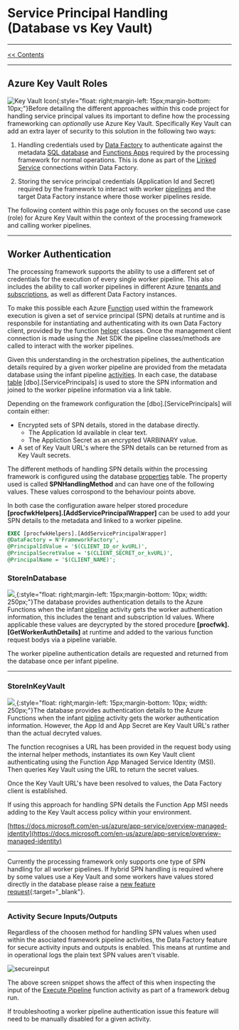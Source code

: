 # Service Principal Handling (Database vs Key Vault)

___
[<< Contents](/procfwk/contents) 

___

## Azure Key Vault Roles

![Key Vault Icon](/procfwk/keyvault.png){:style="float: right;margin-left: 15px;margin-bottom: 10px;"}Before detailing the different approaches within this code project for handling service principal values its important to define how the processing frameworking can _optionally_ use Azure Key Vault. Specifically Key Vault can add an extra layer of security to this solution in the following two ways:

1. Handling credentials used by [Data Factory](/procfwk/datafactory) to authenticate against the metadata [SQL database](/procfwk/database) and [Functions Apps](/procfwk/functions) required by the processing framework for normal operations. This is done as part of the [Linked Service](/procfwk/linkedservices) connections within Data Factory.

2. Storing the service principal credentials (Application Id and Secret) required by the framework to interact with worker [pipelines](/procfwk/pipeline) and the target Data Factory instance where those worker pipelines reside.

The following content within this page only focuses on the second use case (role) for Azure Key Vault within the context of the processing framework and calling worker pipelines.

___

## Worker Authentication 

The processing framework supports the ability to use a different set of credentials for the execution of every single worker pipeline. This also includes the ability to call worker pipelines in different Azure [tenants and subscriptions](/procfwk/crosstenantexecution), as well as different Data Factory instances. 

To make this possible each Azure [Function](/procfwk/functions) used within the framework execution is given a set of service principal (SPN) details at runtime and is responsbile for instantiating and authenticating with its own Data Factory client, provided by the function [helper](/procfwk/helpers) classes. Once the management client connection is made using the .Net SDK the pipeline classes/methods are called to interact with the worker pipelines.

Given this understanding in the orchestration pipelines, the authentication details required by a given worker pipeline are provided from the metadata database using the infant pipeline [activities](/procfwk/activities). In each case, the database [table](/procfwk/tables) [dbo].[ServicePrincipals] is used to store the SPN information and joined to the worker pipeline information via a link table.

Depending on the framework configuration the [dbo].[ServicePrincipals] will contain either:

* Encrypted sets of SPN details, stored in the database directly.
  * The Application Id available in clear text.
  * The Appliction Secret as an encrypted VARBINARY value.
* A set of Key Vault URL's where the SPN details can be returned from as Key Vault secrets.

The different methods of handling SPN details within the processing framework is configured using the database [properties](/procfwk/properties) table. The property used is called __SPNHandlingMethod__ and can have one of the following values. These values corrospond to the behaviour points above.

In both case the configuration aware helper stored procedure __[procfwkHelpers].[AddServicePrincipalWrapper]__ can be used to add your SPN details to the metadata and linked to a worker pipeline.

```sql
EXEC [procfwkHelpers].[AddServicePrincipalWrapper]
@DataFactory = N'FrameworkFactory',
@PrincipalIdValue = '$(CLIENT_ID_or_kvURL)',
@PrincipalSecretValue = '$(CLIENT_SECRET_or_kvURL)',
@PrincipalName = '$(CLIENT_NAME)';
```

### StoreInDatabase

[ ![](/procfwk/spn-in-database.png) ](/procfwk/spn-in-database.png){:style="float: right;margin-left: 15px;margin-bottom: 10px; width: 250px;"}The database provides authentication details to the Azure Functions when the infant [pipeline](/procfwk/pipelines) activity gets the worker authentication information, this includes the tenant and subscription Id values. Where applicable these values are deycrypted by the stored procedure __[procfwk].[GetWorkerAuthDetails]__ at runtime and added to the various function request bodys via a pipeline variable.

The worker pipeline authentication details are requested and returned from the database once per infant pipeline.

___


### StoreInKeyVault

[ ![](/procfwk/spn-in-keyvault.png) ](/procfwk/spn-in-keyvault.png){:style="float: right;margin-left: 15px;margin-bottom: 10px; width: 250px;"}The database provides authentication details to the Azure Functions when the infant [pipline](/procfwk/pipelines) activity gets the worker authentication information. However, the App Id and App Secret are Key Vault URL's rather than the actual decryted values.

The function recognises a URL has been provided in the request body using the internal helper methods, instantiates its own Key Vault client authenticating using the Function App Managed Service Identity (MSI). Then queries Key Vault using the URL to return the secret values.

Once the Key Vault URL's have been resolved to values, the Data Factory client is established.

If using this approach for handling SPN details the Function App MSI needs adding to the Key Vault access policy within your environment.

[https://docs.microsoft.com/en-us/azure/app-service/overview-managed-identity](https://docs.microsoft.com/en-us/azure/app-service/overview-managed-identity)

___

Currently the processing framework only supports one type of SPN handling for all worker pipelines. If hybrid SPN handling is required where by some values use a Key Vault and some workers have values stored directly in the database please raise a [new feature request](https://github.com/mrpaulandrew/procfwk/issues/new?labels=enhancement&template=feature-request.md&title=){:target="_blank"}. 

___

### Activity Secure Inputs/Outputs

Regardless of the choosen method for handling SPN values when used within the asociated framework pipeline activities, the Data Factory feature for secure activity inputs and outputs is enabled. This means at runtime and in operational logs the plain text SPN values aren't visable.

![secureinput](/procfwk/activity-secureinput.png)

The above screen snippet shows the affect of this when inspecting the input of the [Execute Pipeline](/procfwk/executepipeline) function activity as part of a framework debug run.

If troubleshooting a worker pipeline authentication issue this feature will need to be manually disabled for a given activity.